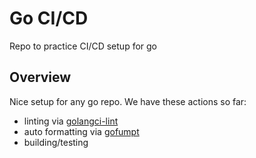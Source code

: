 # Go CI/CD
Repo to practice CI/CD setup for go

## Overview
Nice setup for any go repo. We have these actions so far:
* linting via [golangci-lint](https://golangci-lint.run/)
* auto formatting via [gofumpt](https://github.com/mvdan/gofumpt)
* building/testing